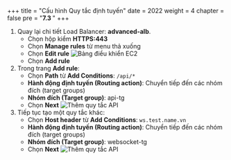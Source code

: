 
+++
title = "Cấu hình Quy tắc định tuyến"
date = 2022
weight = 4
chapter = false
pre = "<b>7.3 </b>"
+++
1. Quay lại chi tiết Load Balancer: **advanced-alb**.
   - Chọn hộp kiểm **HTTPS:443**
   - Chọn **Manage rules** từ menu thả xuống
   - Chọn **Edit rule**
![Bảng điều khiển EC2](/images/7-ALB/7.3-ConfigRoutingRules/01-ALBDashboard.png)
   - Chọn **Add rule**
2. Trong trang **Add rule**:
   - Chọn **Path** từ **Add Conditions**: `/api/*`
   - **Hành động định tuyến (Routing action)**: Chuyển tiếp đến các nhóm đích (target groups)
   - **Nhóm đích (Target group)**: api-tg
   - Chọn **Next**
![Thêm quy tắc API](/images/7-ALB/7.3-ConfigRoutingRules/03-AddAPIRule.png)
3. Tiếp tục tạo một quy tắc khác:
   - Chọn **Host header** từ **Add Conditions**: `ws.test.name.vn`
   - **Hành động định tuyến (Routing action)**: Chuyển tiếp đến các nhóm đích (target groups)
   - **Nhóm đích (Target group)**: websocket-tg
   - Chọn **Next**
![Thêm quy tắc API](/images/7-ALB/7.3-ConfigRoutingRules/04-HostHeaderRule.png)

